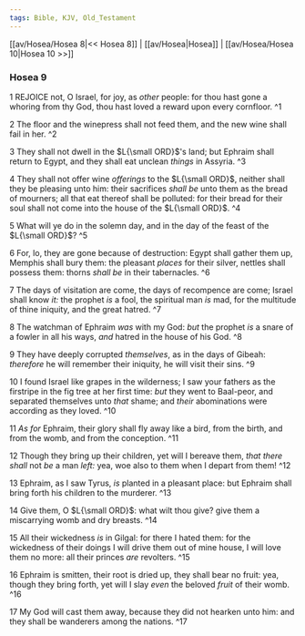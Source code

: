 ```yaml
---
tags: Bible, KJV, Old_Testament
---
```


[[av/Hosea/Hosea 8|<< Hosea 8]] | [[av/Hosea|Hosea]] | [[av/Hosea/Hosea 10|Hosea 10 >>]]

### Hosea 9

1 REJOICE not, O Israel, for joy, as _other_ people: for thou hast gone a whoring from thy God, thou hast loved a reward upon every cornfloor. ^1

2 The floor and the winepress shall not feed them, and the new wine shall fail in her. ^2

3 They shall not dwell in the $L{\small ORD}$'s land; but Ephraim shall return to Egypt, and they shall eat unclean _things_ in Assyria. ^3

4 They shall not offer wine _offerings_ to the $L{\small ORD}$, neither shall they be pleasing unto him: their sacrifices _shall_ _be_ unto them as the bread of mourners; all that eat thereof shall be polluted: for their bread for their soul shall not come into the house of the $L{\small ORD}$. ^4

5 What will ye do in the solemn day, and in the day of the feast of the $L{\small ORD}$? ^5

6 For, lo, they are gone because of destruction: Egypt shall gather them up, Memphis shall bury them: the pleasant _places_ for their silver, nettles shall possess them: thorns _shall_ _be_ in their tabernacles. ^6

7 The days of visitation are come, the days of recompence are come; Israel shall know _it:_ the prophet _is_ a fool, the spiritual man _is_ mad, for the multitude of thine iniquity, and the great hatred. ^7

8 The watchman of Ephraim _was_ with my God: _but_ the prophet _is_ a snare of a fowler in all his ways, _and_ hatred in the house of his God. ^8

9 They have deeply corrupted _themselves_, as in the days of Gibeah: _therefore_ he will remember their iniquity, he will visit their sins. ^9

10 I found Israel like grapes in the wilderness; I saw your fathers as the firstripe in the fig tree at her first time: _but_ they went to Baal-peor, and separated themselves unto _that_ shame; and _their_ abominations were according as they loved. ^10

11 _As_ _for_ Ephraim, their glory shall fly away like a bird, from the birth, and from the womb, and from the conception. ^11

12 Though they bring up their children, yet will I bereave them, _that_ _there_ _shall_ not _be_ a man _left:_ yea, woe also to them when I depart from them! ^12

13 Ephraim, as I saw Tyrus, _is_ planted in a pleasant place: but Ephraim shall bring forth his children to the murderer. ^13

14 Give them, O $L{\small ORD}$: what wilt thou give? give them a miscarrying womb and dry breasts. ^14

15 All their wickedness _is_ in Gilgal: for there I hated them: for the wickedness of their doings I will drive them out of mine house, I will love them no more: all their princes _are_ revolters. ^15

16 Ephraim is smitten, their root is dried up, they shall bear no fruit: yea, though they bring forth, yet will I slay _even_ the beloved _fruit_ of their womb. ^16

17 My God will cast them away, because they did not hearken unto him: and they shall be wanderers among the nations. ^17
